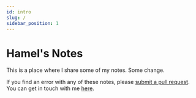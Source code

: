 ```yaml
---
id: intro
slug: /
sidebar_position: 1
---
```


# Hamel's Notes

This is a place where I share some of my notes. Some change.

If you find an error with any of these notes, please [submit a pull request](http://github.com/hamelsmu/notes). You can get in touch with me [here](https://hamel.dev).

